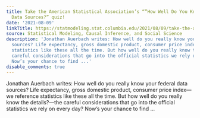```yaml
---
title: Take the American Statistical Association’s “”How Well Do You Know Your Federal
  Data Sources?” quiz!
date: '2021-08-09'
linkTitle: https://statmodeling.stat.columbia.edu/2021/08/09/take-the-american-statistical-associations-how-well-do-you-know-your-federal-data-sources-quiz/
source: Statistical Modeling, Causal Inference, and Social Science
description: 'Jonathan Auerbach writes: How well do you really know your federal data
  sources? Life expectancy, gross domestic product, consumer price index—we reference
  statistics like these all the time. But how well do you really know the details?&#8212;the
  careful considerations that go into the official statistics we rely on every day?
  Now’s your chance to find ...'
disable_comments: true
---
```

Jonathan Auerbach writes: How well do you really know your federal data sources? Life expectancy, gross domestic product, consumer price index—we reference statistics like these all the time. But how well do you really know the details?&#8212;the careful considerations that go into the official statistics we rely on every day? Now’s your chance to find ...